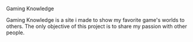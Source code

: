 Gaming Knowledge

Gaming Knowledge is a site i made to show my favorite game's worlds to others. The only objective of this project is to share my passion with other people.
